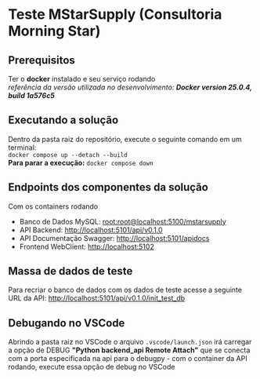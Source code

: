 # Teste MStarSupply (Consultoria Morning Star)

## Prerequisitos
Ter o **docker** instalado e seu serviço rodando\
_referência da versão utilizada no desenvolvimento: **Docker version 25.0.4, build 1a576c5**_

## Executando a solução 
Dentro da pasta raiz do repositório, execute o seguinte comando em um terminal:\
`docker compose up --detach --build`\
**Para parar a execução:** `docker compose down`

## Endpoints dos componentes da solução
Com os containers rodando
- Banco de Dados MySQL: <root:root@localhost:5100/mstarsupply>
- API Backend: <http://localhost:5101/api/v0.1.0>
- API Documentação Swagger: <http://localhost:5101/apidocs>
- Frontend WebClient: <http://localhost:5102>

## Massa de dados de teste
Para recriar o banco de dados com os dados de teste acesse a seguinte URL da API: <http://localhost:5101/api/v0.1.0/init_test_db>

## Debugando no VSCode
Abrindo a pasta raiz no VSCode o arquivo `.vscode/launch.json` irá carregar a opção de DEBUG **"Python backend_api Remote Attach"** que se conecta com a porta especificada na api para o debugpy - com o container da API rodando, execute essa opção de debug no VSCode